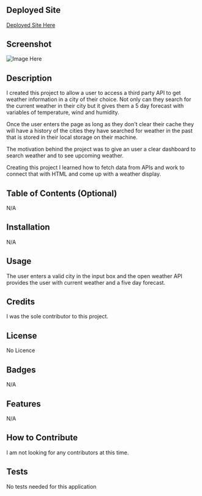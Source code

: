 # <Weather Dashboard>

## Deployed Site
  
[Deployed Site Here](https://ereneedolan.github.io/Weather-Dashboard/)
  

## Screenshot

![Image Here]()

## Description

I created this project to allow a user to access a third party API to get weather information in a city of their choice. Not only can they search for the current weather in their city but it gives them a 5 day forecast with variables of temperature, wind and humidity.

Once the user enters the page as long as they don't clear their cache they will have a history of the cities they have searched for weather in the past that is stored in their local storage on their machine.

The motivation behind the project was to give an user a clear dashboard to search weather and to see upcoming weather.

Creating this project I learned how to fetch data from APIs and work to connect that with HTML and come up with a weather display.

## Table of Contents (Optional)

N/A

## Installation

N/A

## Usage

The user enters a valid city in the input box and the open weather API provides the user with current weather and a five day forecast.

## Credits

I was the sole contributor to this project.

## License

No Licence

## Badges

N/A

## Features

N/A

## How to Contribute

I am not looking for any contributors at this time.

## Tests

No tests needed for this application